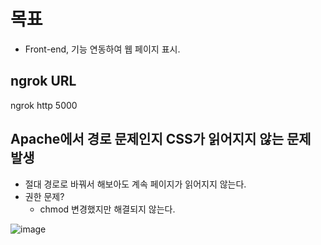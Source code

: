 # 목표   
- Front-end, 기능 연동하여 웹 페이지 표시.

## ngrok URL
ngrok http 5000

## Apache에서 경로 문제인지 CSS가 읽어지지 않는 문제 발생
- 절대 경로로 바꿔서 해보아도 계속 페이지가 읽어지지 않는다.
- 권한 문제?
  - chmod 변경했지만 해결되지 않는다.
  
![image](https://user-images.githubusercontent.com/43158502/119347181-1ff36480-bcd6-11eb-9b68-bf39ee6d5d40.png)

